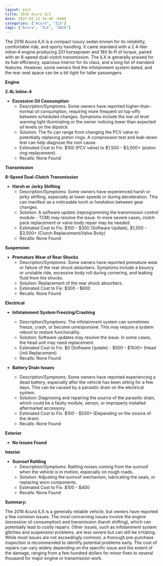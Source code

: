```yaml
---
layout: post
title: 2018 Acura ILX
date: 2025-03-12 14:40 -0400
categories: ["Acura", "ILX"]
tags: ["Acura", "ILX", "2018"]
---
```

The 2018 Acura ILX is a compact luxury sedan known for its reliability, comfortable ride, and sporty handling. It came standard with a 2.4-liter inline-4 engine producing 201 horsepower and 180 lb-ft of torque, paired with an 8-speed dual-clutch transmission. The ILX is generally praised for its fuel efficiency, spacious interior for its class, and a long list of standard features. However, some owners find the infotainment system dated, and the rear seat space can be a bit tight for taller passengers.

**Engine**

**2.4L Inline-4**

*   **Excessive Oil Consumption**
    *   Description/Symptoms: Some owners have reported higher-than-normal oil consumption, requiring more frequent oil top-offs between scheduled changes. Symptoms include the low oil level warning light illuminating or the owner noticing lower than expected oil levels on the dipstick.
    *   Solution: The fix can range from changing the PCV valve to potentially replacing piston rings. A compression test and leak-down test can help diagnose the root cause.
    *   Estimated Cost to Fix: $100 (PCV valve) to $1,500 - $3,000+ (piston ring replacement)
    *   Recalls: None Found

**Transmission**

**8-Speed Dual-Clutch Transmission**

*   **Harsh or Jerky Shifting**
    *   Description/Symptoms: Some owners have experienced harsh or jerky shifting, especially at lower speeds or during deceleration. This can manifest as a noticeable lurch or hesitation between gear changes.
    *   Solution: A software update (reprogramming the transmission control module - TCM) may resolve the issue. In more severe cases, clutch pack replacement or valve body repair may be needed.
    *   Estimated Cost to Fix: $100 - $300 (Software Update), $1,500 - $3,500+ (Clutch Replacement/Valve Body)
    *   Recalls: None Found

**Suspension**

*   **Premature Wear of Rear Shocks**
    *   Description/Symptoms: Some owners have reported premature wear or failure of the rear shock absorbers. Symptoms include a bouncy or unstable ride, excessive body roll during cornering, and leaking fluid from the shocks.
    *   Solution: Replacement of the rear shock absorbers.
    *   Estimated Cost to Fix: $300 - $600
    *   Recalls: None Found

**Electrical**

*   **Infotainment System Freezing/Crashing**
    *   Description/Symptoms: The infotainment system can sometimes freeze, crash, or become unresponsive. This may require a system reboot to restore functionality.
    *   Solution: Software updates may resolve the issue. In some cases, the head unit may need replacement.
    *   Estimated Cost to Fix: $0 (Software Update) - $500 - $1500+ (Head Unit Replacement)
    *   Recalls: None Found

*   **Battery Drain Issues**
    *   Description/Symptoms: Some owners have reported experiencing a dead battery, especially after the vehicle has been sitting for a few days. This can be caused by a parasitic drain on the electrical system.
    *   Solution: Diagnosing and repairing the source of the parasitic drain, which could be a faulty module, sensor, or improperly installed aftermarket accessory.
    *   Estimated Cost to Fix: $100 - $500+ (Depending on the source of the drain)
    *   Recalls: None Found

**Exterior**

*   **No Issues Found**

**Interior**

*   **Sunroof Rattling**
    *   Description/Symptoms: Rattling noises coming from the sunroof when the vehicle is in motion, especially on rough roads.
    *   Solution: Adjusting the sunroof mechanism, lubricating the seals, or replacing worn components.
    *   Estimated Cost to Fix: $100 - $400
    *   Recalls: None Found

**Summary:**

The 2018 Acura ILX is a generally reliable vehicle, but owners have reported a few common issues. The most concerning issues involve the engine (excessive oil consumption) and transmission (harsh shifting), which can potentially lead to costly repairs. Other issues, such as infotainment system glitches and suspension problems, are less severe but can still be irritating. While most issues are not exceedingly common, a thorough pre-purchase inspection is recommended to identify potential problems early. The cost of repairs can vary widely depending on the specific issue and the extent of the damage, ranging from a few hundred dollars for minor fixes to several thousand for major engine or transmission work.

